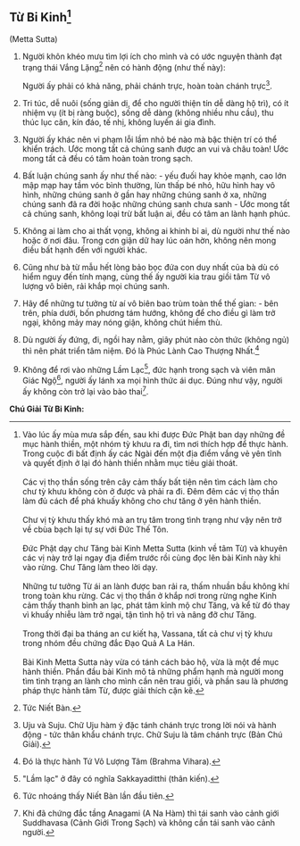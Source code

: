## Từ Bi Kinh[^1]
(Metta Sutta)

1. Người khôn khéo mưu tìm lợi ích cho mình và có ước nguyện thành đạt trạng thái Vắng Lặng[^2] nên có hành động (như thế này):

	Người ấy phải có khả năng, phải chánh trực, hoàn toàn chánh trực[^3].

2. Tri túc, dễ nuôi (sống giản dị, để cho người thiện tín dễ dàng hộ trì), có ít nhiệm vụ (ít bị ràng buộc), sống dễ dàng (không nhiều nhu cầu), thu thúc lục căn, kín đáo, tế nhị, không luyến ái gia đình.

3. Người ấy khác nên vi phạm lỗi lầm nhỏ bé nào mà bậc thiện trí có thể khiển trách. Ước mong tất cả chúng sanh được an vui và châu toàn! Ước mong tất cả đều có tâm hoàn toàn trong sạch.

4. Bất luận chúng sanh ấy như thế nào: - yếu đuối hay khỏe mạnh, cao lớn mập mạp hay tầm vóc bình thường, lùn thấp bé nhỏ, hữu hình hay vô hình, những chúng sanh ở gần hay những chúng sanh ở xa, những chúng sanh đã ra đời hoặc những chúng sanh chưa sanh - Ước mong tất cả chúng sanh, không loại trừ bất luận ai, đều có tâm an lành hạnh phúc.

5. Không ai làm cho ai thất vọng, không ai khinh bỉ ai, dù người như thế nào hoặc ở nơi đâu. Trong cơn giận dữ hay lúc oán hờn, không nên mong điều bất hạnh đến với người khác.

6. Cũng như bà từ mẫu hết lòng bảo bọc đứa con duy nhất của bà dù có hiểm nguy đến tính mạng, cùng thế ấy người kia trau giồi tâm Từ vô lượng vô biên, rải khắp mọi chúng sanh.

7. Hãy để những tư tưởng từ aí vô biên bao trùm toàn thể thế gian: - bên trên, phía dưới, bốn phương tám hướng, không để cho điều gì làm trở ngại, không mảy may nóng giận, không chút hiềm thù.

8. Dù người ấy đứng, đi, ngồi hay nằm, giây phút nào còn thức (không ngủ) thì nên phát triển tâm niệm. Đó là Phúc Lành Cao Thượng Nhất.[^4]

9. Không để rơi vào những Lầm Lạc[^5], đức hạnh trong sạch và viên mãn Giác Ngộ[^6], người ấy lánh xa mọi hình thức ái dục. Đúng như vậy, người ấy không còn trở lại vào bào thai[^7].

**Chú Giải Từ Bi Kinh:**

[^1]: Vào lúc ấy mùa mưa sắp đến, sau khi được Đức Phật ban dạy những đề mục hành thiền, một nhóm tỳ khưu ra đi, tìm nơi thích hợp để thực hành. Trong cuộc đi bất định ấy các Ngài đến một địa điểm vắng vẻ yên tĩnh và quyết định ở lại đó hành thiền nhằm mục tiêu giải thoát. <br><br>Các vị thọ thần sống trên cây cảm thấy bất tiện nên tìm cách làm cho chư tỳ khưu không còn ở được và phải ra đi. Đêm đêm các vị thọ thần làm đủ cách để phá khuấy không cho chư tăng ở yên hành thiền. <br><br>Chư vị tỳ khưu thấy khó mà an trụ tâm trong tình trạng như vậy nên trở về cbùa bạch lại tự sự với Đức Thế Tôn. <br><br>Đức Phật dạy chư Tăng bài Kinh Metta Sutta (kinh về tâm Từ) và khuyên các vị này trở lại ngay địa điểm trước rồi cùng đọc lên bài Kinh này khi vào rừng. Chư Tăng làm theo lời dạy. <br><br>Những tư tưởng Từ ái an lành được ban rải ra, thấm nhuần bầu không khí trong toàn khu rừng. Các vị thọ thần ở khắp nơi trong rừng nghe Kinh cảm thấy thanh bình an lạc, phát tâm kỉnh mộ chư Tăng, và kể từ đó thay vì khuấy nhiễu làm trở ngại, tận tình hộ trì và nâng đỡ chư Tăng. <br><br>Trong thời đại ba tháng an cư kiết hạ, Vassana, tất cả chư vị tỳ khưu trong nhóm đều chứng đắc Đạo Quả A La Hán. <br><br>Bài Kinh Metta Sutta này vừa có tánh cách bảo hộ, vừa là một đề mục hành thiền. Phần đầu bài Kinh mô tả những phẩm hạnh mà người mong tìm tình trạng an lành cho mình cần nên trau giồi, và phần sau là phương pháp thực hành tâm Từ, được giải thích cặn kẽ.

[^2]: Tức Niết Bàn.

[^3]: Uju và Suju. Chữ Uju hàm ý đặc tánh chánh trực trong lời nói và hành động - tức thân khẩu chánh trực. Chữ Suju là tâm chánh trực (Bản Chú Giải).

[^4]: Đó là thực hành Tứ Vô Lượng Tâm (Brahma Vihara).

[^5]: "Lầm lạc" ở đây có nghĩa Sakkayaditthi (thân kiến).

[^6]: Tức nhoáng thấy Niết Bàn lần đầu tiên.

[^7]: Khi đã chứng đắc tầng Anagami (A Na Hàm) thì tái sanh vào cảnh giới Suddhavasa (Cảnh Giới Trong Sạch) và không cần tái sanh vào cảnh người. 
